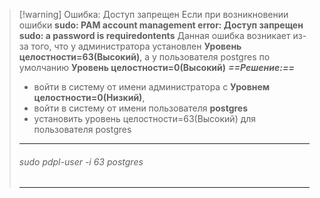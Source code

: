 
> [!warning] Ошибка: Доступ запрещен
> Если при возникновении ошибки 
> **sudo: PAM account management error: Доступ запрещен**
> **sudo: a password is requiredontents**
> Данная ошибка возникает из-за того, что у администратора установлен **Уровень целостности=63(Высокий)**,
> а у пользователя postgres по умолчанию **Уровень целостности=0(Высокий)**
> ***==Решение:==***
> 	- войти в систему от имени администратора с **Уровнем целостности=0(Низкий)**,
> 	- войти в систему от имени пользователя **postgres**
> 	- установить уровень целостности=63(Высокий) для пользователя postgres
> 	<hr>
> 		<h6>sudo pdpl-user -i 63 postgres</h6>
> 	<hr>
> 

